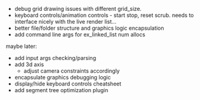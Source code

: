 - debug grid drawing issues with different grid_size.
- keyboard controls/animation controls - start stop, reset scrub. needs to interface nicely with the live render list...
- better file/folder structure and graphics logic encapsulation
- add command line args for ex_linked_list num allocs

maybe later:
- add input args checking/parsing
- add 3d axis
    - adjust camera constraints accordingly
- encapsulate graphics debugging logic
- display/hide keyboard controls cheatsheet
- add segment tree optimization plugin